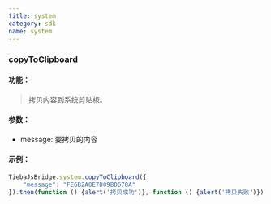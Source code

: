 ```yaml
---
title: system
category: sdk
name: system
---
```


### copyToClipboard

#### 功能：

>拷贝内容到系统剪贴板。

#### 参数：
 
 - message: 要拷贝的内容

#### 示例：

```javascript
TiebaJsBridge.system.copyToClipboard({
    "message": "FE6B2A0E7D09BD678A"
}).then(function () {alert('拷贝成功')}, function () {alert('拷贝失败')});
```
